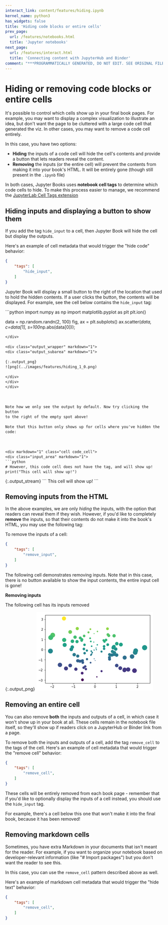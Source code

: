 ```yaml
---
interact_link: content/features/hiding.ipynb
kernel_name: python3
has_widgets: false
title: 'Hiding code blocks or entire cells'
prev_page:
  url: /features/notebooks.html
  title: 'Jupyter notebooks'
next_page:
  url: /features/interact.html
  title: 'Connecting content with JupyterHub and Binder'
comment: "***PROGRAMMATICALLY GENERATED, DO NOT EDIT. SEE ORIGINAL FILES IN /content***"
---
```



# Hiding or removing code blocks or entire cells

It's possible to control which cells show up in your final book pages. For example,
you may want to display a complex visualization to illustrate an idea, but don't
want the page to be cluttered with a large code cell that generated the viz. In other
cases, you may want to remove a code cell entirely.

In this case, you have two options:

* **Hiding** the inputs of a code cell will hide the cell's contents and provide
  a button that lets readers reveal the content.
* **Removing** the inputs (or the entire cell) will prevent the contents from
  making it into your book's HTML. It will be entirely gone (though still present in
  the `.ipynb` file)
  
In both cases, Jupyter Books uses **notebook cell tags** to determine which code cells to hide.
To make this process easier to manage, we recommend the
[JupyterLab Cell Tags extension](https://github.com/jupyterlab/jupyterlab-celltags)


## Hiding inputs and displaying a button to show them

If you add the tag `hide_input` to a cell, then Jupyter Book will hide the cell but
display the outputs.

Here's an example of cell metadata that would trigger the "hide code" behavior:

```json
{
    "tags": [
        "hide_input",
    ]
}
```

Jupyter Book will display a small button to the right of the 
location that used to hold the hidden contents. If a user clicks the button,
the contents will be displayed. For example, see the cell below contains the `hide_input`
tag:



<div markdown="1" class="cell code_cell">
<div class="input_area hidecode" markdown="1">
```python
import numpy as np
import matplotlib.pyplot as plt
plt.ion()

data = np.random.randn(2, 100)
fig, ax = plt.subplots()
ax.scatter(*data, c=data[1], s=100*np.abs(data[0]));

```
</div>

<div class="output_wrapper" markdown="1">
<div class="output_subarea" markdown="1">

{:.output_png}
![png](../images/features/hiding_1_0.png)

</div>
</div>
</div>



Note how we only see the output by default. Now try clicking the button
to the right of the empty spot above!

Note that this button only shows up for cells where you've hidden the code:



<div markdown="1" class="cell code_cell">
<div class="input_area" markdown="1">
```python
# However, this code cell does not have the tag, and will show up!
print("This cell will show up!")

```
</div>

<div class="output_wrapper" markdown="1">
<div class="output_subarea" markdown="1">
{:.output_stream}
```
This cell will show up!
```
</div>
</div>
</div>



## Removing inputs from the HTML

In the above examples, we are only *hiding* the inputs, with the option
that readers can reveal them if they wish. However, if you'd like to completely **remove**
the inputs, so that their contents do not make it into the book's HTML, you may
use the following tag:

To remove the inputs of a cell:

```json
{
    "tags": [
        "remove_input",
    ]
}
```



The following cell demonstrates removing inputs. Note that in
this case, there is no button available to show the input contents,
the entire input cell is gone!



**Removing inputs**

The following cell has its inputs removed



<div markdown="1" class="cell code_cell">


<div class="output_wrapper" markdown="1">
<div class="output_subarea" markdown="1">

{:.output_png}
![png](../images/features/hiding_7_0.png)

</div>
</div>
</div>



## Removing an entire cell

You can also remove **both** the inputs and outputs of a cell, in which case it
won't show up in your book at all. These cells remain in the notebook file itself,
so they'll show up if readers click on a JupyterHub or Binder link from a page.

To remove both the inputs and outputs of a cell, add the tag `remove_cell` to the tags
of the cell. Here's an example of cell metadata that would trigger the "remove cell" behavior:

```json
{
    "tags": [
        "remove_cell",
    ]
}
```

These cells will be entirely removed from each book page - remember that if you'd like to
optionally display the inputs of a cell instead, you should use the `hide_input` tag.

For example, there's a cell below this one that won't make it into the final book,
because it has been removed!





## Removing markdown cells

Sometimes, you have extra Markdown in your documents that isn't meant for the
reader. For example, if you want to organize your notebook based on developer-relevant
information (like "# Import packages") but you don't want the reader to see this.

In this case, you can use the `remove_cell` pattern described above as well.

Here's an example of markdown cell metadata that would trigger the "hide text" behavior:

```json
{
    "tags": [
        "remove_cell",
    ]
}
```


